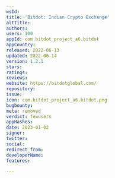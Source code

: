 ```yaml
---
wsId: 
title: 'Bitdot: Indian Crypto Exchange'
altTitle: 
authors: 
users: 100
appId: com.bitdot_project_a6.bitdot
appCountry: 
released: 2022-06-13
updated: 2022-06-14
version: 1.2.1
stars: 
ratings: 
reviews: 
website: https://bitdotglobal.com/
repository: 
issue: 
icon: com.bitdot_project_a6.bitdot.png
bugbounty: 
meta: removed
verdict: fewusers
appHashes: 
date: 2023-01-02
signer: 
twitter: 
social: 
redirect_from: 
developerName: 
features: 

---
```


